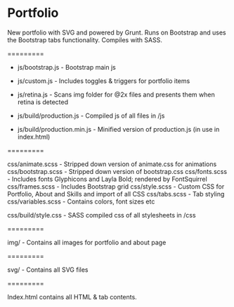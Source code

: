 Portfolio
=========

New portfolio with SVG and powered by Grunt. Runs on Bootstrap and uses the Bootstrap tabs functionality. Compiles with SASS.

=========

* js/bootstrap.js - Bootstrap main js
* js/custom.js - Includes toggles & triggers for portfolio items
* js/retina.js - Scans img folder for @2x files and presents them when retina is detected

* js/build/production.js - Compiled js of all files in /js
* js/build/production.min.js - Minified version of production.js (in use in index.html)

=========

css/animate.scss - Stripped down version of animate.css for animations
css/bootstrap.scss - Stripped down version of bootstrap.css
css/fonts.scss  - Includes fonts Glyphicons and Layla Bold; rendered by FontSquirrel
css/frames.scss - Includes Bootstrap grid
css/style.scss - Custom CSS for Portfolio, About and Skills and import of all CSS
css/tabs.scss - Tab styling
css/variables.scss - Contains colors, font sizes etc

css/build/style.css - SASS compiled css of all stylesheets in /css

=========

img/ - Contains all images for portfolio and about page

=========

svg/ - Contains all SVG files

=========

Index.html contains all HTML & tab contents.

